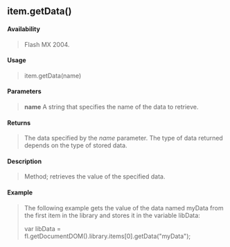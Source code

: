 ## item.getData()

#### Availability

> Flash MX 2004.

#### Usage

> item.getData(name)

#### Parameters

> **name** A string that specifies the name of the data to retrieve.

#### Returns

> The data specified by the *name* parameter. The type of data returned depends on the type of stored data.

#### Description

> Method; retrieves the value of the specified data.

#### Example

> The following example gets the value of the data named myData from the first item in the library and stores it in the variable libData:
>
> var libData = fl.getDocumentDOM().library.items\[0\].getData("myData");
